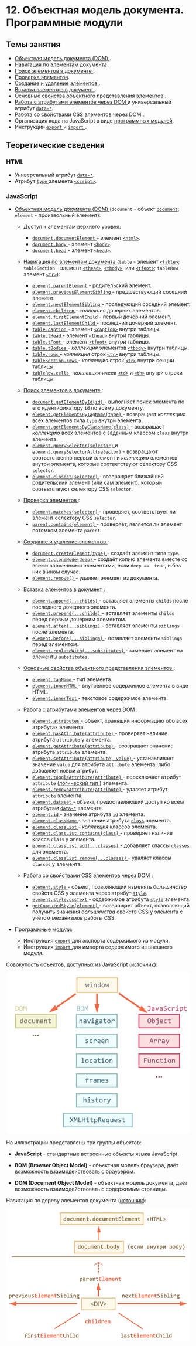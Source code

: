 # 12. Объектная модель документа. Программные модули

## Темы занятия

- [Объектная модель документа (DOM)
](https://developer.mozilla.org/ru/docs/DOM/DOM_Reference).
- [Навигация по элементам документа
](https://learn.javascript.ru/traversing-dom).
- [Поиск элементов в документе
](https://learn.javascript.ru/searching-elements-dom).
- [Проверка элементов](https://learn.javascript.ru/compare-document-position).
- [Создание и удаление элементов
](https://learn.javascript.ru/modifying-document).
- [Вставка элементов в документ
](https://learn.javascript.ru/multi-insert).
- [Основные свойства объектного представления элементов
](https://learn.javascript.ru/basic-dom-node-properties).
- [Работа с атрибутами элементов через DOM
](https://learn.javascript.ru/attributes-and-custom-properties) и универсальный
атрибут [`data-*`](https://webref.ru/html/attr/data).
- [Работа со свойствами CSS элементов через DOM
](https://learn.javascript.ru/styles-and-classes).
- Организация кода на JavaScript в виде
[программных модулей](https://learn.javascript.ru/modules).
- Инструкции [`export`
](https://developer.mozilla.org/ru/docs/Web/JavaScript/Reference/Statements/export)
и [`import`
](https://developer.mozilla.org/ru/docs/Web/JavaScript/Reference/Statements/import).

## Теоретические сведения

### HTML

- Универсальный атрибут [`data-*`](https://webref.ru/html/attr/data).
- Атрибут [`type`
](https://developer.mozilla.org/ru/docs/Web/HTML/Element/script) элемента
[`<script>`](https://webref.ru/html/script).

### JavaScript

- [Объектная модель документа (DOM)
](https://developer.mozilla.org/ru/docs/DOM/DOM_Reference) (`document` - объект
[`document`](https://developer.mozilla.org/ru/docs/Web/API/Document);
`element` - произвольный элемент):

  - Доступ к элементам верхнего уровня:
    
    - [`document.documentElement`
    ](https://developer.mozilla.org/ru/docs/Web/API/Document/documentElement) -
    элемент [`<html>`](https://webref.ru/html/html).
    - [`document.body`
    ](https://developer.mozilla.org/ru/docs/Web/API/Document/body) -
    элемент [`<body>`](https://webref.ru/html/body).
    - [`document.head`
    ](https://developer.mozilla.org/ru/docs/Web/API/Document/head) -
    элемент [`<head>`](https://webref.ru/html/head).
    
  - [Навигация по элементам документа
  ](https://learn.javascript.ru/traversing-dom) (`table` - элемент
  [`<table>`](https://webref.ru/html/table); `tableSection` - элемент 
  [`<thead>`](https://webref.ru/html/thead),
  [`<tbody>`](https://webref.ru/html/tbody), или
  [`<tfoot>`](https://webref.ru/html/tfoot); `tableRow` - элемент
  [`<tr>`](https://webref.ru/html/tr)):
  
    - [`element.parentElement`
    ](https://developer.mozilla.org/ru/docs/Web/API/Node/parentElement) -
    родительский элемент.
    - [`element.previousElementSibling`
    ](https://developer.mozilla.org/ru/docs/Web/API/NonDocumentTypeChildNode/previousElementSibling) - 
    предшествующий соседний элемент.
    - [`element.nextElementSibling`
    ](https://developer.mozilla.org/ru/docs/Web/API/NonDocumentTypeChildNode/nextElementSibling) - 
    последующий соседний элемент.
    - [`element.children`
    ](https://developer.mozilla.org/ru/docs/Web/API/ParentNode/children) - 
    _коллекция_ дочерних элементов.
    - [`element.firstElementChild`
    ](https://developer.mozilla.org/ru/docs/Web/API/ParentNode/firstElementChild) -
    первый дочерний элемент.
    - [`element.lastElementChild`
    ](https://developer.mozilla.org/ru/docs/Web/API/ParentNode/lastElementChild) -
    последний дочерний элемент.     
    - [`table.caption`
    ](https://developer.mozilla.org/ru/docs/Web/API/HTMLTableElement/caption) -
    элемент [`<caption>`](https://webref.ru/html/caption) внутри таблицы.
    - [`table.tHead`
    ](https://developer.mozilla.org/ru/docs/Web/API/HTMLTableElement/tHead) -
    элемент [`<thead>`](https://webref.ru/html/thead) внутри таблицы.
    - [`table.tFoot`
    ](https://developer.mozilla.org/ru/docs/Web/API/HTMLTableElement/tFoot) -
    элемент [`<tfoot>`](https://webref.ru/html/tfoot) внутри таблицы.
    - [`table.tBodies`
    ](https://developer.mozilla.org/ru/docs/Web/API/HTMLTableElement/tBodies) -
    _коллекция_ элементов [`<tbody>`](https://webref.ru/html/tbody) внутри 
    таблицы.
    - [`table.rows`
    ](https://developer.mozilla.org/ru/docs/Web/API/HTMLTableElement/rows) -
    _коллекция_ строк [`<tr>`](https://webref.ru/html/tr) внутри таблицы.
    - [`tableSection.rows`
    ](https://developer.mozilla.org/ru/docs/Web/API/HTMLTableSectionElement) -
    _коллекция_ строк [`<tr>`](https://webref.ru/html/tr) внутри секции
    таблицы.
    - [`tableRow.cells`
    ](https://developer.mozilla.org/ru/docs/Web/API/HTMLTableRowElement) -
    _коллекция_ ячеек [`<td>`](https://webref.ru/html/td) и 
    [`<th>`](https://webref.ru/html/th) внутри строки таблицы.
    
  - [Поиск элементов в документе
    ](https://learn.javascript.ru/searching-elements-dom):
  
    - [`document.getElementById(id)`
    ](https://developer.mozilla.org/ru/docs/Web/API/Document/getElementById) -
    выполняет поиск элемента по его идентификатору `id` по всему документу.
    - [`element.getElementsByTagName(type)`
    ](https://developer.mozilla.org/ru/docs/Web/API/Document/getElementsByName) -
    возвращает _коллекцию_ всех элементов типа `type` внутри элемента.
    - [`element.getElementsByClassName(class)`
    ](https://developer.mozilla.org/ru/docs/Web/API/Element/getElementsByClassName) -
    возвращает _коллекцию_ всех элементов с заданным классом `class` внутри 
    элемента.
    - [`element.querySelector(selector)`
    ](https://developer.mozilla.org/ru/docs/Web/API/Element/querySelector) и
    [`element.querySelectorAll(selector)`
    ](https://developer.mozilla.org/ru/docs/Web/API/Element/querySelectorAll) -
    возвращают соответственно первый элемент и _коллекцию_ элементов внутри
    элемента, которые соответствуют селектору CSS `selector`.
    - [`element.closest(selector)`
    ](https://developer.mozilla.org/ru/docs/Web/API/Element/closest) -
    возвращает ближайший родительский элемент (или сам элемент), который 
    соответствуют селектору CSS `selector`.    
    
  - [Проверка элементов
  ](https://learn.javascript.ru/compare-document-position):
  
    - [`element.matches(selector)`
    ](https://developer.mozilla.org/ru/docs/Web/API/Element/matches) -
    проверяет, соответствует ли элемент селектору CSS `selector`.  
    - [`parent.contains(element)`
    ](https://developer.mozilla.org/ru/docs/Web/API/Node/contains) -
    проверяет, является ли элемент потомком элемента `parent`.
  
  - [Создание и удаление элементов
  ](https://learn.javascript.ru/modifying-document):
  
    - [`document.createElement(type)`
    ](https://developer.mozilla.org/ru/docs/DOM/document.createElement) -
    создаёт элемент типа `type`.
    - [`element.cloneNode(deep)`
    ](https://developer.mozilla.org/ru/docs/Web/API/Node/cloneNode) - создаёт
     копию элемента вместе со всеми вложенными элементами, если `deep == 
     true`, и без них в ином случае.
    - [`element.remove()`
    ](https://developer.mozilla.org/ru/docs/Web/API/ChildNode/remove) -
    удаляет элемент из документа.
  
  - [Вставка элементов в документ
  ](https://learn.javascript.ru/multi-insert):
  
    - [`element.append(...childs)`
    ](https://developer.mozilla.org/ru/docs/Web/API/ParentNode/append) -
    вставляет элементы `childs` после последнего дочернего элемента.
    - [`element.prepend(...childs)`
    ](https://developer.mozilla.org/ru/docs/Web/API/ParentNode/prepend) -
    вставляет элементы `childs` перед первым дочерним элементом.
    - [`element.after(...siblings)`
    ](https://developer.mozilla.org/ru/docs/Web/API/ChildNode/after) -
    вставляет элементы `siblings` после элемента.
    - [`element.before(...siblings)`
    ](https://developer.mozilla.org/ru/docs/Web/API/ChildNode/before) -
    вставляет элементы `siblings` перед элементом.
    - [`element.replaceWith(...substitutes)`
    ](https://developer.mozilla.org/ru/docs/Web/API/ChildNode/before) -
    заменяет элемент на элементы `substitutes`.
  
  - [Основные свойства объектного представления элементов
  ](https://learn.javascript.ru/basic-dom-node-properties):
  
    - [`element.tagName`
    ](https://developer.mozilla.org/ru/docs/Web/API/Element/tagName) -
    тип элемента.
    - [`element.innerHTML`
    ](https://developer.mozilla.org/ru/docs/Web/API/Element/innerHTML) -
    внутреннее содержимое элемента в виде HTML.
    - [`element.innerText`
    ](https://developer.mozilla.org/ru/docs/Web/API/HTMLElement/innerText) -
    текстовое содержимое элемента.
  
  - [Работа с атрибутами элементов через DOM
  ](https://learn.javascript.ru/attributes-and-custom-properties):
  
    - [`element.attributes`
    ](https://developer.mozilla.org/ru/docs/Web/API/Element/attributes) -
    объект, хранящий информацию обо всех атрибутах элемента.
    - [`element.hasAttribute(attribute)`
    ](https://developer.mozilla.org/ru/docs/Web/API/Element/hasAttribute) -
    проверяет наличие атрибута `attribute` у элемента.
    - [`element.getAttribute(attribute)`
    ](https://developer.mozilla.org/ru/docs/Web/API/Element/getAttribute) -
    возвращает значение атрибута `attribute` элемента.
    - [`element.setAttribute(attribute, value)`
    ](https://developer.mozilla.org/ru/docs/Web/API/Element/setAttribute) -
    устанавливает значение `value` для атрибута `attribute` элемента, либо 
    добавляет новый атрибут.
    - [`element.toggleAttribute(attribute)`
    ](https://developer.mozilla.org/ru/docs/Web/API/Element/toggleAttribute) -
    переключает атрибут `attribute` ([логический тип
    ](https://developer.mozilla.org/ru/docs/Web/JavaScript/Reference/Global_Objects/Boolean))
    элемента.
    - [`element.removeAttribute(attribute)`
    ](https://developer.mozilla.org/ru/docs/Web/API/Element/removeAttribute) -
    удаляет атрибут `attribute` элемента.
    - [`element.dataset`
    ](https://developer.mozilla.org/ru/docs/Web/API/HTMLElement/dataset) -
    объект, предоставляющий доступ ко всем атрибутам
    [`data-*`](https://webref.ru/html/attr/data) элемента.
    - [`element.id`
    ](https://developer.mozilla.org/ru/docs/Web/API/Element/id) -
    значение атрибута [`id`](https://webref.ru/html/attr/id) элемента.
    - [`element.className`
    ](https://developer.mozilla.org/ru/docs/Web/API/Element/className) - 
    значение атрибута [`class`](https://webref.ru/html/attr/class) элемента.
    - [`element.classList`
    ](https://developer.mozilla.org/ru/docs/Web/API/Element/classList) - 
    _коллекция_ классов элемента.
    - [`element.classList.contains(class)`
    ](https://developer.mozilla.org/ru/docs/Web/API/DOMTokenList/contains) -
    проверяет наличие класса `class` у элемента.
    - [`element.classList.add(...classes)`
    ](https://developer.mozilla.org/ru/docs/Web/API/DOMTokenList/add) -
    добавляет классы `classes` для элемента.
    - [`element.classList.remove(...classes)`
    ](https://developer.mozilla.org/ru/docs/Web/API/DOMTokenList/remove) -
    удаляет классы `classes` у элемента.
  
  - [Работа со свойствами CSS элементов через DOM
  ](https://learn.javascript.ru/styles-and-classes):
  
    - [`element.style`
    ](https://developer.mozilla.org/ru/docs/Web/API/HTMLElement/style) -
    объект, позволяющий изменять _большинство_ свойств CSS у элемента через 
    атрибут [`style`](https://webref.ru/html/attr/style).
    - [`element.style.cssText`
    ](https://developer.mozilla.org/ru/docs/Web/API/CSSStyleDeclaration/cssText) -
    содержимое атрибута [`style`](https://webref.ru/html/attr/style) элемента.
    - [`getComputedStyle(element)`
    ](https://developer.mozilla.org/ru/docs/Web/API/Window/getComputedStyle) -
    возвращает объект, позволяющий получить значения _большинства_ свойств 
    CSS у элемента с учётом механизмов работы CSS.
    
- [Программные модули](https://learn.javascript.ru/modules):

  - Инструкция [`export`
  ](https://developer.mozilla.org/ru/docs/Web/JavaScript/Reference/Statements/export)
  для экспорта содержимого из модуля.
  - Инструкция [`import`
  ](https://developer.mozilla.org/ru/docs/Web/JavaScript/Reference/Statements/import)
  для импорта содержимого из внешнего модуля.

Совокупость объектов, доступных из JavaScript
([источник](https://learn.javascript.ru/browser-environment)):

![Совокупость объектов, доступных из JavaScript](./assets/object_models.png)

На иллюстрации представлены три группы объектов:

- **JavaScript** - стандартные встроенные объекты языка JavaScript.

- **BOM (Browser Object Model)** - объектная модель браузера, даёт возможность 
взаимодействовать с браузером.

- **DOM (Document Object Model)** - объектная модель документа, даёт 
возможность взаимодействовать с содержимым страницы.

Навигация по дереву элементов документа
([источник](https://learn.javascript.ru/traversing-dom)):

![Навигация по дереву элементов документа](./assets/dom_navigation.png)

<script-button/>

<disqus-comments
  page-uuid="1d93cc8f-ce65-4db6-9361-cc926003f57e"
  page-title="12. Объектная модель документа. Программные модули
    | Практические занятия"/>